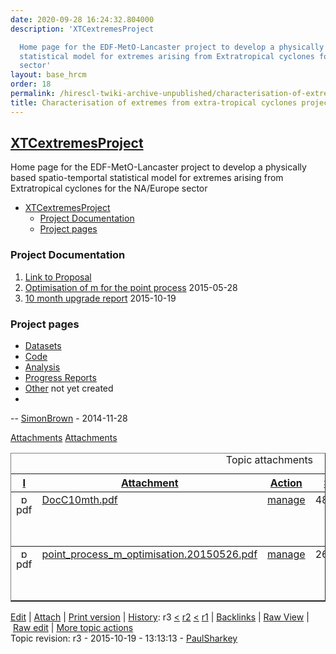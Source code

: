 ```yaml
---
date: 2020-09-28 16:24:32.804000
description: 'XTCextremesProject

  Home page for the EDF-MetO-Lancaster project to develop a physically based spatio-temportal
  statistical model for extremes arising from Extratropical cyclones for the NA/Europe
  sector'
layout: base_hrcm
order: 18
permalink: /hirescl-twiki-archive-unpublished/characterisation-of-extremes-from-extra-tropical-cyclones-project/
title: Characterisation of extremes from extra-tropical cyclones project
---
```


<h2><a class="twikiCurrentTopicLink twikiLink" href="https://collab.metoffice.gov.uk/twiki/bin/view/Project/HiResCL/XTCextremesProject">XTCextremesProject</a></h2>
<p>Home page for the EDF-MetO-Lancaster project to develop a physically based spatio-temportal statistical model for extremes arising from Extratropical cyclones for the NA/Europe sector</p>
<p></p>
<div class="twikiToc">
<ul>
<li><a href="#XTCextremesProject"> XTCextremesProject</a>
<ul>
<li><a href="#Project Documentation"> Project Documentation</a></li>
<li><a href="#Project pages"> Project pages</a></li>
</ul>
</li>
</ul>
</div>
<p></p>
<h3><a name="Project Documentation"></a> Project Documentation</h3>
<ol>
<li><a class="twikiLink" href="{{ site.baseurl }}/twiki/bin/view/Project/HiResCL/XTCextremesProjectDescription">Link to Proposal</a></li>
<li><a href="https://collab.metoffice.gov.uk/twiki/pub/Project/HiResCL/XTCextremesProject/point_process_m_optimisation.20150526.pdf" target="_top">Optimisation of m for the point process</a> 2015-05-28</li>
<li><a href="https://collab.metoffice.gov.uk/twiki/pub/Project/HiResCL/XTCextremesProject/DocC10mth.pdf" target="_top">10 month upgrade report</a> 2015-10-19</li>
</ol>
<p></p>
<h3><a name="Project pages"></a> Project pages</h3>
<ul>
<li><a class="twikiLink" href="{{ site.baseurl }}/twiki/bin/view/Project/HiResCL/XTCextremesProjectDatasets">Datasets</a></li>
<li><a class="twikiLink" href="{{ site.baseurl }}/twiki/bin/view/Project/HiResCL/XTCextremesProjectCode">Code</a></li>
<li><a class="twikiLink" href="{{ site.baseurl }}/twiki/bin/view/Project/HiResCL/XTCextremesProjectAnalysis">Analysis</a></li>
<li><a class="twikiLink" href="{{ site.baseurl }}/twiki/bin/view/Project/HiResCL/XTCextremesProjectProgressReports">Progress Reports</a></li>
<li><span class="twikiNewLink"><a href="{{ site.baseurl }}/twiki/bin/edit/Project/HiResCL/XTCextremesProjectOther?topicparent=Project/HiResCL.XTCextremesProject" rel="nofollow" title="Other (this topic does not yet exist; you can create it)">Other</a></span> not yet created</li>
<li></li>
</ul>
<p></p>
<p>-- <a class="twikiLink" href="{{ site.baseurl }}/twiki/bin/view/Main/SimonBrown">SimonBrown</a> - 2014-11-28</p>
<!-- /patternTopic-->
<div class="twikiContentFooter"></div>
<div class="twikiAttachments">
<div class="twistyPlugin twikiMakeVisibleInline"><span class="twistyRememberSetting twistyTrigger twikiUnvisited twistyHidden twistyInited1" id="topicattachmentslistshow"><a href="#"><img alt="" border="0" src="/twiki/pub/TWiki/TWikiDocGraphics/toggleopen.gif"><span class="twikiLinkLabel twikiUnvisited">Attachments</span></a> </span> <span class="twistyRememberSetting twistyTrigger twikiUnvisited twistyInited1" id="topicattachmentslisthide"><a href="#"><img alt="" border="0" src="/twiki/pub/TWiki/TWikiDocGraphics/toggleclose.gif"><span class="twikiLinkLabel twikiUnvisited">Attachments</span></a> </span></div>
<!--/twistyPlugin twikiMakeVisibleInline-->
<div class="twistyPlugin">
<div class="twistyRememberSetting twistyContent twistyInited1" id="topicattachmentslisttoggle">
<table border="1" cellpadding="0" cellspacing="0" class="twikiTable" id="twikiAttachmentsTable" rules="rows" summary="Topic attachments"><caption>Topic attachments</caption>
<tbody>
<tr class="twikiTableOdd twikiTableRowdataBgSorted0 twikiTableRowdataBg0"><th class="twikiTableCol0 twikiFirstCol" valign="middle"><a href="{{ site.baseurl }}/twiki/bin/view/Project/HiResCL/XTCextremesProject?sortcol=0;table=1;up=0#sorted_table" rel="nofollow" title="Sort by this column"><span color="#0066cc" style="">I</span></a></th><th class="twikiTableCol1" valign="middle"><a href="{{ site.baseurl }}/twiki/bin/view/Project/HiResCL/XTCextremesProject?sortcol=1;table=1;up=0#sorted_table" rel="nofollow" title="Sort by this column"><span color="#0066cc" style="">Attachment</span></a></th><th class="twikiTableCol2" valign="middle"><a href="{{ site.baseurl }}/twiki/bin/view/Project/HiResCL/XTCextremesProject?sortcol=2;table=1;up=0#sorted_table" rel="nofollow" title="Sort by this column"><span color="#0066cc" style="">Action</span></a></th><th class="twikiTableCol3" valign="middle"><a href="{{ site.baseurl }}/twiki/bin/view/Project/HiResCL/XTCextremesProject?sortcol=3;table=1;up=0#sorted_table" rel="nofollow" title="Sort by this column"><span color="#0066cc" style="">Size</span></a></th><th class="twikiTableCol4" valign="middle"><a href="{{ site.baseurl }}/twiki/bin/view/Project/HiResCL/XTCextremesProject?sortcol=4;table=1;up=0#sorted_table" rel="nofollow" title="Sort by this column"><span color="#0066cc" style="">Date</span></a></th><th class="twikiTableCol5" valign="middle"><a href="{{ site.baseurl }}/twiki/bin/view/Project/HiResCL/XTCextremesProject?sortcol=5;table=1;up=0#sorted_table" rel="nofollow" title="Sort by this column"><span color="#0066cc" style="">Who</span></a></th><th class="twikiTableCol6 twikiLastCol" valign="middle"><a href="{{ site.baseurl }}/twiki/bin/view/Project/HiResCL/XTCextremesProject?sortcol=6;table=1;up=0#sorted_table" rel="nofollow" title="Sort by this column"><span color="#0066cc" style="">Comment</span></a></th></tr>
<tr class="twikiTableEven twikiTableRowdataBgSorted0 twikiTableRowdataBg0">
<td align="center" class="twikiTableCol0 twikiFirstCol" valign="top"><img align="top" alt="pdf" border="0" height="16" src="/twiki/pub/TWiki/TWikiDocGraphics/pdf.gif" width="16"><span class="twikiHidden">pdf</span></td>
<td align="left" class="twikiTableCol1" valign="top"><a href="{{ site.baseurl }}/twiki/pub/Project/HiResCL/XTCextremesProject/DocC10mth.pdf">DocC10mth.pdf</a></td>
<td align="left" class="twikiTableCol2" valign="top"><a href="{{ site.baseurl }}/twiki/bin/attach/Project/HiResCL/XTCextremesProject?filename=DocC10mth.pdf;revInfo=1" rel="nofollow" title="change, update, previous revisions, move, delete...">manage</a></td>
<td align="right" class="twikiTableCol3" valign="top">480.0 K</td>
<td align="left" class="twikiTableCol4" valign="top"><span class="twikiNoBreak">2015-10-19 - 13:12</span></td>
<td align="left" class="twikiTableCol5" valign="top"><a class="twikiLink" href="{{ site.baseurl }}/twiki/bin/view/Main/PaulSharkey">PaulSharkey</a></td>
<td align="left" class="twikiTableCol6 twikiLastCol" valign="top"> </td>
</tr>
<tr class="twikiTableOdd twikiTableRowdataBgSorted0 twikiTableRowdataBg0">
<td align="center" class="twikiTableCol0 twikiFirstCol twikiLast" valign="top"><img align="top" alt="pdf" border="0" height="16" src="/twiki/pub/TWiki/TWikiDocGraphics/pdf.gif" width="16"><span class="twikiHidden">pdf</span></td>
<td align="left" class="twikiTableCol1 twikiLast" valign="top"><a href="{{ site.baseurl }}/twiki/pub/Project/HiResCL/XTCextremesProject/point_process_m_optimisation.20150526.pdf">point_process_m_optimisation.20150526.pdf</a></td>
<td align="left" class="twikiTableCol2 twikiLast" valign="top"><a href="{{ site.baseurl }}/twiki/bin/attach/Project/HiResCL/XTCextremesProject?filename=point_process_m_optimisation.20150526.pdf;revInfo=1" rel="nofollow" title="change, update, previous revisions, move, delete...">manage</a></td>
<td align="right" class="twikiTableCol3 twikiLast" valign="top">263.7 K</td>
<td align="left" class="twikiTableCol4 twikiLast" valign="top"><span class="twikiNoBreak">2015-05-26 - 10:35</span></td>
<td align="left" class="twikiTableCol5 twikiLast" valign="top"><a class="twikiLink" href="{{ site.baseurl }}/twiki/bin/view/Main/SimonBrown">SimonBrown</a></td>
<td align="left" class="twikiTableCol6 twikiLastCol twikiLast" valign="top"> </td>
</tr>
</tbody>
</table>
</div>
</div>
<!--/twistyPlugin--></div>
<!--//twikiAttachments--><!-- /patternContent-->
<p><a name="topic-actions"></a></p>
<div class="patternTopicActions" style="">
<div class="patternTopicAction"><span class="patternActionButtons"><span><a accesskey="e" href="https://collab.metoffice.gov.uk/twiki/bin/edit/Project/HiResCL/XTCextremesProject?t=1601310220" rel="nofollow" title="Edit this topic text"><span class="twikiAccessKey">E</span>dit</a></span><span class="twikiSeparator"> | </span><span><a accesskey="a" href="{{ site.baseurl }}/twiki/bin/attach/Project/HiResCL/XTCextremesProject" rel="nofollow" title="Attach an image or document to this topic"><span class="twikiAccessKey">A</span>ttach</a></span><span class="twikiSeparator"> | </span><span><a accesskey="p" href="{{ site.baseurl }}/twiki/bin/view/Project/HiResCL/XTCextremesProject?cover=print" rel="nofollow" title="Printable version of this topic"><span class="twikiAccessKey">P</span>rint version</a></span><span class="twikiSeparator"> | </span><span><span><a accesskey="h" href="{{ site.baseurl }}/twiki/bin/rdiff/Project/HiResCL/XTCextremesProject?type=history" rel="nofollow" title="View total topic history"><span class="twikiAccessKey">H</span>istory</a></span>: r3 <a href="{{ site.baseurl }}/twiki/bin/rdiff/Project/HiResCL/XTCextremesProject?rev1=3;rev2=2" rel="nofollow">&lt;</a> <a href="{{ site.baseurl }}/twiki/bin/view/Project/HiResCL/XTCextremesProject?rev=2" rel="nofollow">r2</a> <a href="{{ site.baseurl }}/twiki/bin/rdiff/Project/HiResCL/XTCextremesProject?rev1=2;rev2=1" rel="nofollow">&lt;</a> <a href="{{ site.baseurl }}/twiki/bin/view/Project/HiResCL/XTCextremesProject?rev=1" rel="nofollow">r1</a></span><span class="twikiSeparator"> | </span><span><a accesskey="b" href="{{ site.baseurl }}/twiki/bin/oops/Project/HiResCL/XTCextremesProject?template=backlinksweb" rel="nofollow" title="Search the Project/HiResCL Web for topics that link to here"><span class="twikiAccessKey">B</span>acklinks</a></span><span class="twikiSeparator"> | </span><span><a accesskey="r" href="{{ site.baseurl }}/twiki/bin/view/Project/HiResCL/XTCextremesProject?raw=on" rel="nofollow" title="View raw text without formatting"><span class="twikiAccessKey">R</span>aw View</a></span><span class="twikiSeparator"> | </span><span><a accesskey="w" href="https://collab.metoffice.gov.uk/twiki/bin/edit/Project/HiResCL/XTCextremesProject?t=1601310220;nowysiwyg=1" rel="nofollow" title="Raw Edit this topic text">Ra<span class="twikiAccessKey">w</span> edit</a></span><span class="twikiSeparator"> | </span><span><a accesskey="m" href="{{ site.baseurl }}/twiki/bin/oops/Project/HiResCL/XTCextremesProject?template=oopsmore&amp;param1=3&amp;param2=3" rel="nofollow" title="Delete or rename this topic; set parent topic; view and compare revisions"><span class="twikiAccessKey">M</span>ore topic actions</a></span></span></div>
<!--/patternTopicAction--></div>
<!--/patternTopicActions-->
<div class="patternInfo twikiGrayText">
<div class="patternRevInfo">Topic revision: r3 - 2015-10-19 - 13:13:13 - <a class="twikiLink" href="{{ site.baseurl }}/twiki/bin/view/Main/PaulSharkey">PaulSharkey</a></div>
<!-- /patternRevInfo-->
<div class="patternMoved"></div>
<!-- /patternMoved--></div>
<!-- /patternInfo-->
<p></p>
<!-- /patternMainContents-->
<p></p>
<!-- /patternMain-->
<div id="patternLeftBar">
<div id="patternClearHeaderLeft"></div>
<div id="patternLeftBarContents">
<div class="patternWebIndicator"></div>
</div>
</div>
